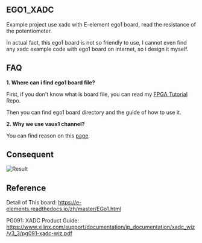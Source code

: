 ## EGO1_XADC

Example project use xadc with E-element ego1 board, read the resistance of the potentiometer. 

In actual fact, this ego1 board is not so friendly to use, I cannot even find any xadc example code with ego1 board on internet, so i design it myself.

## FAQ

**1. Where can i find ego1 board file?**

First, if you don't know what is board file, you can read my [FPGA Tutorial]( https://github.com/LeiWang1999/EGO1_XADC ) Repo.

Then you can find ego1 board directory and the guide of how to use it.

**2. Why we use vaux1 channel?**

You can find reason on this [page]( https://e-elements.readthedocs.io/zh/master/EGo1.html#id10).

## Consequent

![Result](http://leiblog.wang/static/image/2020/9/IMG_1829.gif)

## Reference

Detail of This board: https://e-elements.readthedocs.io/zh/master/EGo1.html

PG091: XADC Product Guide:  https://www.xilinx.com/support/documentation/ip_documentation/xadc_wiz/v3_3/pg091-xadc-wiz.pdf 
